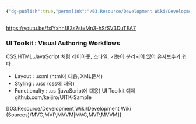 ```yaml
---
{"dg-publish":true,"permalink":"/03.Resource/Development Wiki/Development Wiki (Sources)/유니티 UI Toolkit/","noteIcon":"","created":"2024-09-17T17:48:33.000+09:00","updated":"2025-07-19T22:58:36.984+09:00"}
---
```


https://youtu.be/fxlYxhhf83s?si=Mn3-hSfSV3DuTEA7
### UI Toolkit : Visual Authoring Workflows
CSS,HTML,JavaScript 처럼 레이아웃, 스타일, 기능이 분리되어 있어 유지보수가 쉽다
* Layout : .uxml (html에 대응, XML문서)
* Styling : .uss (css에 대응)
* Functionalty : .cs (javaScript에 대응)
UI Toolkit 예제
github.com/keijiro/UITK-Sample

[[03.Resource/Development Wiki/Development Wiki (Sources)/MVC,MVP,MVVM\|MVC,MVP,MVVM]]